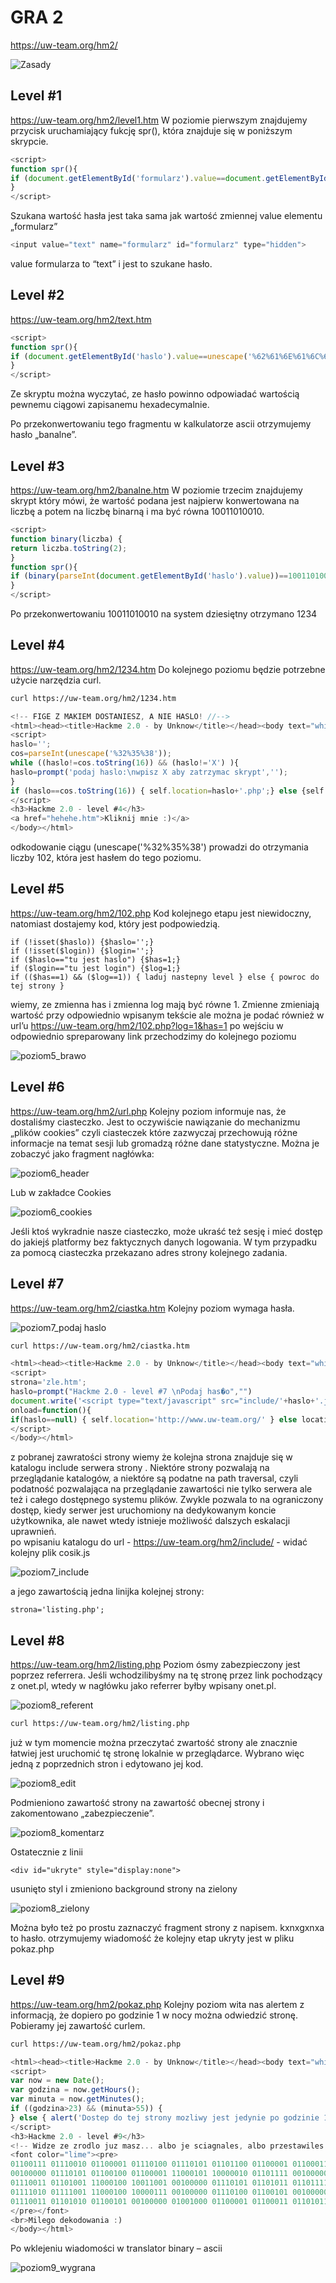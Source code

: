 # GRA 2
<https://uw-team.org/hm2/>

![Zasady](/Foty/Do2022.03.20/Gra2/wstep.png "Jedna zasada, wszystkie chwyty dozwolone")

## Level #1
<https://uw-team.org/hm2/level1.htm>
W poziomie pierwszym znajdujemy przycisk uruchamiający fukcję spr(), która znajduje się w poniższym skrypcie.
```javascript
<script>
function spr(){
if (document.getElementById('formularz').value==document.getElementById('haslo').value){ self.location.href=document.getElementById('haslo').value+'.htm'; } else {alert('Nie, to nie to haselko :(');}
}
</script>
```
Szukana wartość hasła jest taka sama jak wartość zmiennej value elementu „formularz” 
```javascript
<input value="text" name="formularz" id="formularz" type="hidden">
```
value formularza to “text” i jest to szukane hasło.

## Level #2
<https://uw-team.org/hm2/text.htm>
```javascript
<script>
function spr(){
if (document.getElementById('haslo').value==unescape('%62%61%6E%61%6C%6E%65')) { self.location=document.getElementById('haslo').value+'.htm'; } else { alert('Zle haslo!'); }
}
</script>
```
Ze skryptu można wyczytać, ze hasło powinno odpowiadać wartością pewnemu ciągowi zapisanemu hexadecymalnie. 

Po przekonwertowaniu tego fragmentu w kalkulatorze ascii otrzymujemy hasło „banalne”.

## Level #3
<https://uw-team.org/hm2/banalne.htm>
W poziomie trzecim znajdujemy skrypt który mówi, że wartość podana jest najpierw konwertowana na liczbę a potem na liczbę binarną i ma być równa 10011010010.
```javascript
<script>
function binary(liczba) {
return liczba.toString(2);
}
function spr(){
if (binary(parseInt(document.getElementById('haslo').value))==10011010010) { self.location=document.getElementById('haslo').value+'.htm'; } else { alert('Zle! \nPodstawy matematyki sie klaniaja :)');}
}
</script>
```
Po przekonwertowaniu 10011010010 na system dziesiętny otrzymano 1234

## Level #4
<https://uw-team.org/hm2/1234.htm>
Do kolejnego poziomu będzie potrzebne użycie narzędzia curl. 
```bash
curl https://uw-team.org/hm2/1234.htm 
```
```javascript
<!-- FIGE Z MAKIEM DOSTANIESZ, A NIE HASLO! //-->
<html><head><title>Hackme 2.0 - by Unknow</title></head><body text="white" bgcolor="black" link="yellow" vlink="yellow" alink="yellow">
<script>
haslo='';
cos=parseInt(unescape('%32%35%38'));
while ((haslo!=cos.toString(16)) && (haslo!='X') ){
haslo=prompt('podaj haslo:\nwpisz X aby zatrzymac skrypt','');
}
if (haslo==cos.toString(16)) { self.location=haslo+'.php';} else {self.location='http://www.uw-team.org/';}
</script>
<h3>Hackme 2.0 - level #4</h3>
<a href="hehehe.htm">Kliknij mnie :)</a>
</body></html>
```
odkodowanie ciągu (unescape('%32%35%38') prowadzi do otrzymania liczby 102, która jest hasłem do tego poziomu. 

## Level #5
<https://uw-team.org/hm2/102.php>
Kod kolejnego etapu jest niewidoczny, natomiast dostajemy kod, który jest podpowiedzią. 
```
if (!isset($haslo)) {$haslo='';}
if (!isset($login)) {$login='';}
if ($haslo=="tu jest haslo") {$has=1;}
if ($login=="tu jest login") {$log=1;}
if (($has==1) && ($log==1)) { laduj nastepny level } else { powroc do tej strony } 
```

wiemy, ze zmienna has i zmienna log mają być równe 1.
Zmienne zmieniają wartość przy odpowiednio wpisanym tekście ale można je podać również w url’u
<https://uw-team.org/hm2/102.php?log=1&has=1>
po wejściu w odpowiednio spreparowany link przechodzimy do kolejnego poziomu

![poziom5_brawo](/Foty/Do2022.03.20/Gra2/poziom5_brawo.png "Brawo!")

## Level #6
<https://uw-team.org/hm2/url.php>
Kolejny poziom informuje nas, że dostaliśmy ciasteczko. Jest to oczywiście nawiązanie do mechanizmu „plików cookies” czyli ciasteczek które zazwyczaj przechowują różne informacje na temat sesji lub gromadzą różne dane statystyczne. 
Można je zobaczyć jako fragment nagłówka:

![poziom6_header](/Foty/Do2022.03.20/Gra2/poziom6_header.png "Headers: cookie")
 
Lub w zakładce Cookies 

![poziom6_cookies](/Foty/Do2022.03.20/Gra2/poziom6_cookies.png "Ciasteczka")
 
Jeśli ktoś wykradnie nasze ciasteczko, może ukraść też sesję i mieć dostęp do jakiejś platformy bez faktycznych danych logowania. 
W tym przypadku za pomocą ciasteczka przekazano adres strony kolejnego zadania.

## Level #7
<https://uw-team.org/hm2/ciastka.htm>
Kolejny poziom wymaga hasła.

![poziom7_podaj haslo](/Foty/Do2022.03.20/Gra2/poziom7_podajhaslo.png "Podaj haslo prompt")

```bash
curl https://uw-team.org/hm2/ciastka.htm
```
```javascript
<html><head><title>Hackme 2.0 - by Unknow</title></head><body text="white" bgcolor="black" link="yellow" vlink="yellow" alink="yellow">
<script>
strona='zle.htm';
haslo=prompt("Hackme 2.0 - level #7 \nPodaj has�o","") 
document.write('<script type="text/javascript" src="include/'+haslo+'.js"><\/script>'); 
onload=function(){ 
if(haslo==null) { self.location='http://www.uw-team.org/' } else location.href=strona; }
</script>
</body></html>  
```

z pobranej zawratości strony wiemy że kolejna strona znajduje się w katalogu include serwera strony .
Niektóre strony pozwalają na przeglądanie katalogów, a niektóre są podatne na path traversal, czyli podatność pozwalająca na przeglądanie zawartości nie tylko serwera ale też i całego dostępnego systemu plików. Zwykle pozwala to na ograniczony dostęp, kiedy serwer jest uruchomiony na dedykowanym koncie użytkownika, ale nawet wtedy istnieje możliwość dalszych eskalacji uprawnień.  
po wpisaniu katalogu do url - <https://uw-team.org/hm2/include/> - widać kolejny plik cosik.js

![poziom7_include](/Foty/Do2022.03.20/Gra2/poziom7_include.png "Wnetrze katalogu include na serwerze")
 
a jego zawartością jedna linijka kolejnej strony:

```
strona='listing.php';
```

## Level #8
<https://uw-team.org/hm2/listing.php>
Poziom ósmy zabezpieczony jest poprzez referrera. Jeśli wchodzilibyśmy na tę stronę przez link pochodzący z onet.pl, wtedy w nagłówku jako referrer byłby wpisany onet.pl. 

![poziom8_referent](/Foty/Do2022.03.20/Gra2/poziom8_referent.png "Zabezpieczenie strony. Trzeba wejsc przez onet.pl.")

```bash
curl https://uw-team.org/hm2/listing.php
```
 już w tym momencie można przeczytać zwartość strony ale znacznie łatwiej jest uruchomić tę stronę lokalnie w przeglądarce. Wybrano więc jedną z poprzednich stron i edytowano jej kod. 
 
![poziom8_edit](/Foty/Do2022.03.20/Gra2/poziom8_edit.png "Edytowanie statycznej zawartości strony w przeglądarce.")
 
Podmieniono zawartość strony na zawartość obecnej strony i zakomentowano „zabezpieczenie”.

![poziom8_komentarz](/Foty/Do2022.03.20/Gra2/poziom8_komentarz.png "Zakomentowane zabezpieczenie")
 
Ostatecznie z linii
```
<div id="ukryte" style="display:none">
```
usunięto styl i zmieniono background strony na zielony
 
![poziom8_zielony](/Foty/Do2022.03.20/Gra2/poziom8_zielony.png "Zielone tlo. Bardzo ładne.")
 
Można było też po prostu zaznaczyć fragment strony z napisem.
kxnxgxnxa to hasło.
otrzymujemy wiadomość że kolejny etap ukryty jest w pliku pokaz.php

## Level #9
<https://uw-team.org/hm2/pokaz.php>
Kolejny poziom wita nas alertem z informacją, że dopiero po godzinie 1 w nocy można odwiedzić stronę. Pobieramy jej zawartość curlem. 
```bash
curl https://uw-team.org/hm2/pokaz.php   
```
 
```javascript
<html><head><title>Hackme 2.0 - by Unknow</title></head><body text="white" bgcolor="black" link="yellow" vlink="yellow" alink="yellow">
<script>
var now = new Date();
var godzina = now.getHours();
var minuta = now.getMinutes();
if ((godzina>23) && (minuta>55)) {
} else { alert('Dostep do tej strony mozliwy jest jedynie po godzinie 1 w nocy! \nObejdz to jakos :)'); self.location='http://www.uw-team.org/';}
</script>
<h3>Hackme 2.0 - level #9</h3>
<!-- Widze ze zrodlo juz masz... albo je sciagnales, albo przestawiles sobie godzine na komputerze ;) //-->
<font color="lime"><pre>
01100111 01110010 01100001 01110100 01110101 01101100 01100001 01100011 01101010 01100101 00100001 
00100000 01110101 01100100 01100001 11000101 10000010 01101111 00100000 01000011 01101001 00100000 
01110011 01101001 11000100 10011001 00100000 01110101 01101011 01101111 11000101 10000100 01100011 
01111010 01111001 11000100 10000111 00100000 01110100 01100101 00100000 01110111 01100101 01110010 
01110011 01101010 01100101 00100000 01001000 01100001 01100011 01101011 01101101 01100101 00101110
</pre></font>
<br>Milego dekodowania :)
</body></html>
```                     
Po wklejeniu wiadomości w translator binary – ascii 

![poziom9_wygrana](/Foty/Do2022.03.20/Gra2/poziom9_wygrana.png "Wygrana!")
